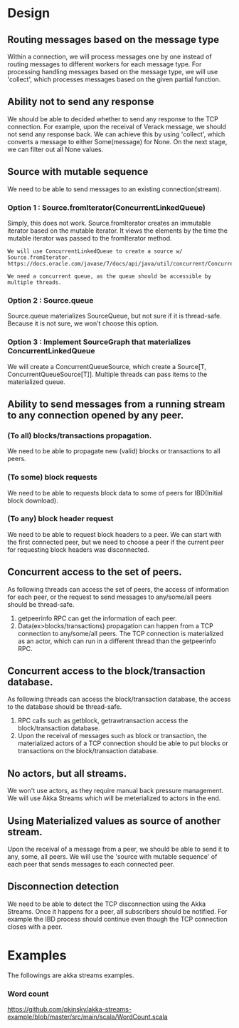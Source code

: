 # Design 

## Routing messages based on the message type
Within a connection, we will process messages one by one instead of routing messages to different workers for each message type.
For processing handling messages based on the message type, we will use 'collect', 
which processes messages based on the given partial function.

## Ability not to send any response
We should be able to decided whether to send any response to the TCP connection.
For example, upon the receival of Verack message, we should not send any response back.
We can achieve this by using 'collect', which converts a message to either Some(message) for None.
On the next stage, we can filter out all None values.

## Source with mutable sequence
We need to be able to send messages to an existing connection(stream). 

### Option 1 : Source.fromIterator(ConcurrentLinkedQueue)

Simply, this does not work. Source.fromIterator creates an immutable iterator based on the mutable iterator.
It views the elements by the time the mutable iterator was passed to the fromIterator method.
```
We will use ConcurrentLinkedQueue to create a source w/ Source.fromIterator.
https://docs.oracle.com/javase/7/docs/api/java/util/concurrent/ConcurrentLinkedQueue.html

We need a concurrent queue, as the queue should be accessible by multiple threads.
```

### Option 2 : Source.queue

Source.queue materializes SourceQueue, but not sure if it is thread-safe.
Because it is not sure, we won't choose this option.

### Option 3 : Implement SourceGraph that materializes ConcurrentLinkedQueue

We will create a ConcurrentQueueSource, which create a Source[T, ConcurrentQueueSource[T]].
Multiple threads can pass items to the materialized queue.


## Ability to send messages from a running stream to any connection opened by any peer.

### (To all) blocks/transactions propagation.
We need to be able to propagate new (valid) blocks or transactions to all peers. 

### (To some) block requests 
We need to be able to requests block data to some of peers for IBD(Initial block download).

### (To any) block header request
We need to be able to request block headers to a peer. We can start with the first connected peer,
but we need to choose a peer if the current peer for requesting block headers was disconnected.

## Concurrent access to the set of peers.
As following threads can access the set of peers, the access of information for each peer, 
or the request to send messages to any/some/all peers should be thread-safe.

1. getpeerinfo RPC can get the information of each peer.
2. Data(ex>blocks/transactions) propagation can happen from a TCP connection to any/some/all peers.
The TCP connection is materialized as an actor, which can run in a different thread than the getpeerinfo RPC.

## Concurrent access to the block/transaction database.
As following threads can access the block/transaction database, the access to the database should be thread-safe.

1. RPC calls such as getblock, getrawtransaction access the block/transaction database.
2. Upon the receival of messages such as block or transaction, the materialized actors of a TCP connection
should be able to put blocks or transactions on the block/transaction database.

## No actors, but all streams.
We won't use actors, as they require manual back pressure management. 
We will use Akka Streams which will be meterialized to actors in the end.

## Using Materialized values as source of another stream.
Upon the receival of a message from a peer, we should be able to send it to any, some, all peers.
We will use the 'source with mutable sequence' of each peer that sends messages to each connected peer.

## Disconnection detection
We need to be able to detect the TCP disconnection using the Akka Streams. 
Once it happens for a peer, all subscribers should be notified. 
For example the IBD process should continue even though the TCP connection closes with a peer.

# Examples

The followings are akka streams examples.

### Word count
https://github.com/pkinsky/akka-streams-example/blob/master/src/main/scala/WordCount.scala
